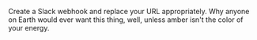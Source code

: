 Create a Slack webhook and replace your URL appropriately. Why anyone on Earth would ever want this thing, well, unless amber isn't the color of your energy.
